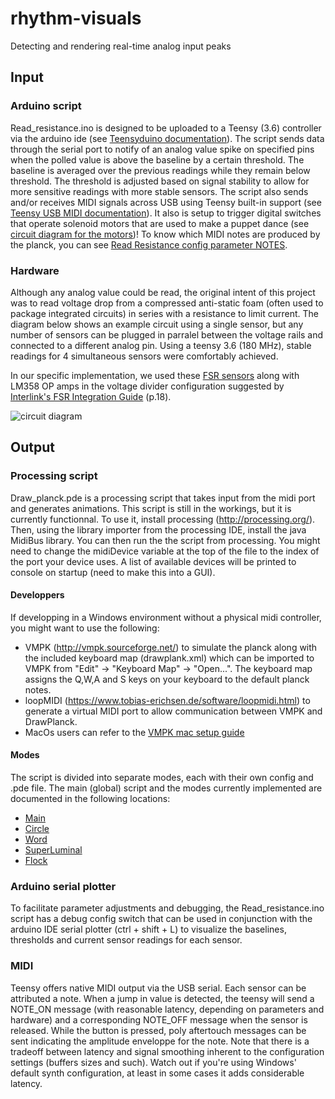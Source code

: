 # rhythm-visuals
Detecting and rendering real-time analog input peaks

## Input

### Arduino script

Read_resistance.ino is designed to be uploaded to a Teensy (3.6) controller via the arduino ide (see [Teensyduino documentation](https://www.pjrc.com/teensy/teensyduino.html)). The script sends data through the serial port to notify of an analog value spike on specified pins when the polled value is above the baseline by a certain threshold. The baseline is averaged over the previous readings while they remain below threshold. The threshold is adjusted based on signal stability to allow for more sensitive readings with more stable sensors. The script also sends and/or receives MIDI signals across USB using Teensy built-in support (see [Teensy USB MIDI documentation](https://www.pjrc.com/teensy/td_midi.html)). It also is setup to trigger digital switches that operate solenoid motors that are used to make a puppet dance (see [circuit diagram for the motors](https://cdn-shop.adafruit.com/product-files/412/solenoid_driver.pdf))! To know which MIDI notes are produced by the planck, you can see [Read Resistance config parameter NOTES](Read_Resistance_and_Midi/config.h).

### Hardware

Although any analog value could be read, the original intent of this project was to read voltage drop from a compressed
anti-static foam (often used to package integrated circuits) in series with a resistance to limit current. The diagram below shows an
example circuit using a single sensor, but any number of sensors can be plugged in parralel between the voltage rails and connected to 
a different analog pin. Using a teensy 3.6 (180 MHz), stable readings for 4 simultaneous sensors were comfortably achieved.

In our specific implementation, we used these [FSR sensors](https://www.digikey.ca/product-detail/en/interlink-electronics/30-73258/1027-1002-ND/2476470) along with LM358 OP amps in the voltage divider configuration suggested by [Interlink's FSR Integration Guide](http://www.generationrobots.com/media/FSR400-Series-Integration-Guide.pdf) (p.18).

![circuit diagram](/diagram_podo.png?raw=true)

## Output

### Processing script

Draw_planck.pde is a processing script that takes input from the midi port and generates animations.
This script is still in the workings, but it is currently functionnal. To use it, install 
processing (http://processing.org/). Then, using the library importer from the processing IDE, install
the java MidiBus library. You can then run the the script from processing. You might need to change the
midiDevice variable at the top of the file to the index of the port your device uses. A list of available
devices will be printed to console on startup (need to make this into a GUI).

#### Developpers

If developping in a Windows environment without a physical midi controller, you might want to use the following:

- VMPK (http://vmpk.sourceforge.net/) to simulate the planck along with the included keyboard map (drawplank.xml) which can be imported to VMPK from "Edit" -> "Keyboard Map" -> "Open...". The keyboard map assigns the Q,W,A and S keys on your keyboard to the default planck notes.
- loopMIDI (https://www.tobias-erichsen.de/software/loopmidi.html) to generate a virtual MIDI port to allow communication between VMPK and DrawPlanck.
- MacOs users can refer to the [VMPK mac setup guide](https://github.com/tradwiki/rhythm-visuals/tree/master/VMPK%20%20setup%20guide])

#### Modes

The script is divided into separate modes, each with their own config and .pde file. The main (global) script and the modes currently implemented are documented in the following locations:

* [Main](DrawPlanck/DrawPlanck.md)
* [Circle](DrawPlanck/Circle.md)
* [Word](DrawPlanck/Word.md)
* [SuperLuminal](DrawPlanck/SuperLuminal.md)
* [Flock](DrawPlanck/Flock.md)

### Arduino serial plotter

To facilitate parameter adjustments and debugging, the Read_resistance.ino script has a debug config switch that can be used in conjunction with the arduino IDE serial plotter (ctrl + shift + L) to visualize the baselines, thresholds and current sensor readings for each sensor.

### MIDI

Teensy offers native MIDI output via the USB serial. Each sensor can be attributed a note. When a jump in value is detected, the teensy will send a NOTE_ON message (with reasonable latency, depending on parameters and hardware) and a corresponding NOTE_OFF message when the sensor is released. While the button is pressed, poly aftertouch messages can be sent indicating the amplitude enveloppe for the note. Note that there is a tradeoff between latency and signal smoothing inherent to the configuration settings (buffers sizes and such). Watch out if you're using Windows' default synth configuration, at least in some cases it adds considerable latency.
